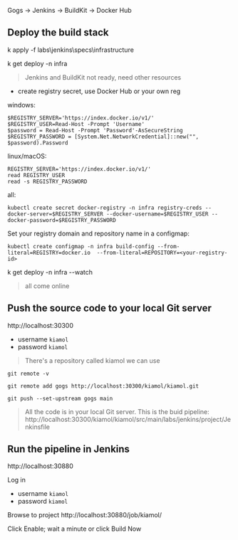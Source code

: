 

Gogs -> Jenkins -> BuildKit -> Docker Hub

## Deploy the build stack


k apply -f labs\jenkins\specs\infrastructure

k get deploy -n infra

> Jenkins and BuildKit not ready, need other resources

- create registry secret, use Docker Hub or your own reg

windows:

```
$REGISTRY_SERVER='https://index.docker.io/v1/'
$REGISTRY_USER=Read-Host -Prompt 'Username'
$password = Read-Host -Prompt 'Password'-AsSecureString
$REGISTRY_PASSWORD = [System.Net.NetworkCredential]::new("", $password).Password
```

linux/macOS:

```
REGISTRY_SERVER='https://index.docker.io/v1/'
read REGISTRY_USER
read -s REGISTRY_PASSWORD
```

all:

```
kubectl create secret docker-registry -n infra registry-creds --docker-server=$REGISTRY_SERVER --docker-username=$REGISTRY_USER --docker-password=$REGISTRY_PASSWORD
```

Set your registry domain and repository name in a configmap:

```
kubectl create configmap -n infra build-config --from-literal=REGISTRY=docker.io  --from-literal=REPOSITORY=<your-registry-id>
```

k get deploy -n infra --watch

> all come online

## Push the source code to your local Git server

http://localhost:30300

- username `kiamol`
- password `kiamol`

> There's a repository called kiamol we can use

```
git remote -v

git remote add gogs http://localhost:30300/kiamol/kiamol.git

git push --set-upstream gogs main
```

> All the code is in your local Git server. This is the buid pipeline: http://localhost:30300/kiamol/kiamol/src/main/labs/jenkins/project/Jenkinsfile

## Run the pipeline in Jenkins

http://localhost:30880

Log in

- username `kiamol`
- password `kiamol`

Browse to project http://localhost:30880/job/kiamol/

Click Enable; wait a minute or click Build Now


